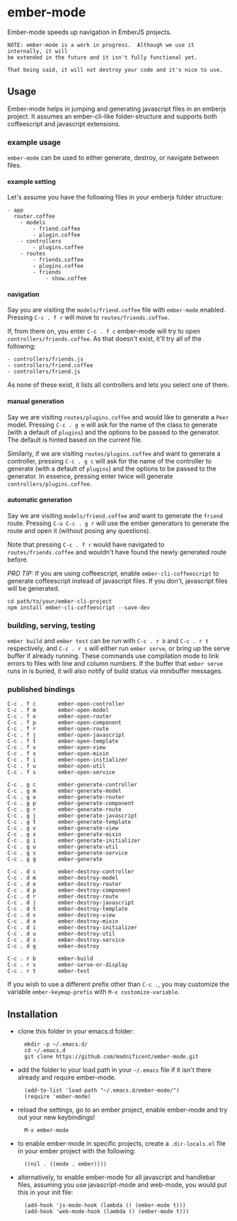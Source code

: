 # ember-mode #

Ember-mode speeds up navigation in EmberJS projects.

    NOTE: ember-mode is a work in progress.  Although we use it internally, it will 
    be extended in the future and it isn't fully functional yet.
    
    That being said, it will not destroy your code and it's nice to use.

## Usage ##

Ember-mode helps in jumping and generating javascript files in an emberjs project.  It assumes an ember-cli-like folder-structure and supports both coffeescript and javascript extensions.

### example usage ###

`ember-mode` can be used to either generate, destroy, or navigate between files.

#### example setting ####

Let's assume you have the following files in your emberjs folder structure:


    - app
      router.coffee
        - models
            - friend.coffee
            - plugin.coffee
        - controllers
            - plugins.coffee
        - routes
            - friends.coffee
            - plugins.coffee
            - friends
                - show.coffee

#### navigation ####

Say you are visiting the `models/friend.coffee` file with `ember-mode` enabled.  Pressing `C-c . f r` will move to `routes/friends.coffee`.

If, from there on, you enter `C-c . f c` ember-mode will try to open `controllers/friends.coffee`.  As that doesn't exist, it'll try all of the following:

    - controllers/friends.js
    - controllers/friend.coffee
    - controllers/friend.js

As none of these exist, it lists all controllers and lets you select one of them.


#### manual generation ####

Say we are visiting `routes/plugins.coffee` and would like to generate a `Peer` model.  Pressing `C-c . g m` will ask for the name of the class to generate (with a default of `plugins`) and the options to be passed to the generator.  The default is hinted based on the current file.

Similarly, if we are visiting `routes/plugins.coffee` and want to generate a controller, pressing `C-c . g c` will ask for the name of the controller to generate (with a default of `plugins`) and the options to be passed to the generator.  In essence, pressing enter twice will generate `controllers/plugins.coffee`.


#### automatic generation ####

Say we are visiting `models/friend.coffee` and want to generate the `friend` route.  Pressing `C-u C-c . g r` will use the ember generators to generate the route and open it (without posing any questions).

Note that pressing `C-c . f r` would have navigated to `routes/friends.coffee` and wouldn't have found the newly generated route before.


*PRO TIP:* If you are using coffeescript, enable `ember-cli-coffeescript` to generate coffeescript instead of javascript files.  If you don't, javascript files will be generated.

    cd path/to/your/ember-cli-project
    npm install ember-cli-coffeescript --save-dev

### building, serving, testing ###

`ember build` and `ember test` can be run with `C-c . r b` and `C-c . r t`
respectively, and `C-c . r s` will either run `ember serve`, or bring up
the serve buffer if already running. These commands use compilation
mode to link errors to files with line and column numbers. If the
buffer that `ember serve` runs in is buried, it will also notify of
build status via minibuffer messages.

### published bindings ###

    C-c . f c       ember-open-controller
    C-c . f m       ember-open-model
    C-c . f o       ember-open-router
    C-c . f p       ember-open-component
    C-c . f r       ember-open-route
    C-c . f j       ember-open-javascript
    C-c . f t       ember-open-template
    C-c . f v       ember-open-view
    C-c . f x       ember-open-mixin
    C-c . f i       ember-open-initializer
    C-c . f u       ember-open-util
    C-c . f s       ember-open-service

    C-c . g c       ember-generate-controller
    C-c . g m       ember-generate-model
    C-c . g o       ember-generate-router
    C-c . g p       ember-generate-component
    C-c . g r       ember-generate-route
    C-c . g j       ember-generate-javascript
    C-c . g t       ember-generate-template
    C-c . g v       ember-generate-view
    C-c . g x       ember-generate-mixin
    C-c . g i       ember-generate-initializer
    C-c . g u       ember-generate-util
    C-c . g s       ember-generate-service
    C-c . g g       ember-generate

    C-c . d c       ember-destroy-controller
    C-c . d m       ember-destroy-model
    C-c . d o       ember-destroy-router
    C-c . d p       ember-destroy-component
    C-c . d r       ember-destroy-route
    C-c . d j       ember-destroy-javascript
    C-c . d t       ember-destroy-template
    C-c . d v       ember-destroy-view
    C-c . d x       ember-destroy-mixin
    C-c . d i       ember-destroy-initializer
    C-c . d u       ember-destroy-util
    C-c . d s       ember-destroy-service
    C-c . d g       ember-destroy

    C-c . r b       ember-build
    C-c . r s       ember-serve-or-display
    C-c . r t       ember-test

If you wish to use a different prefix other than `C-c .`, you may
customize the variable `ember-keymap-prefix` with `M-x
customize-variable`.


## Installation ##

- clone this folder in your emacs.d folder:

        mkdir -p ~/.emacs.d/
        cd ~/.emacs.d
        git clone https://github.com/madnificent/ember-mode.git


- add the folder to your load path in your `~/.emacs` file if it isn't there already and require ember-mode.

        (add-to-list 'load-path "~/.emacs.d/ember-mode/")
        (require 'ember-mode)

    
- reload the settings, go to an ember project, enable ember-mode and try out your new keybindings!

        M-x ember-mode

- to enable ember-mode in specific projects, create a `.dir-locals.el`
  file in your ember project with the following:

        ((nil . ((mode . ember))))

- alternatively, to enable ember-mode for all javascript and handlebar
  files, assuming you use javascript-mode and web-mode, you would put
  this in your init file:

        (add-hook 'js-mode-hook (lambda () (ember-mode t)))
        (add-hook 'web-mode-hook (lambda () (ember-mode t)))
